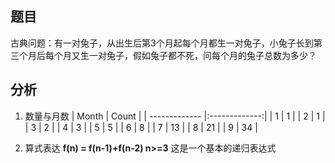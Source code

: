 ## 题目
古典问题：有一对兔子，从出生后第3个月起每个月都生一对兔子，小兔子长到第三个月后每个月又生一对兔子，假如兔子都不死，问每个月的兔子总数为多少？ 

## 分析

1. 数量与月数
| Month         | Count         |
| ------------- |:-------------:|
| 1             |        1      |
| 2             |        1      |
| 3             |        2      |
| 4             |        3      |
| 5             |        5      |
| 6             |        8      |
| 7             |        13     |
| 8             |        21     |
| 9             |        34     |

2. 算式表达
**f(n) = f(n-1)+f(n-2) n>=3**
这是一个基本的递归表达式
